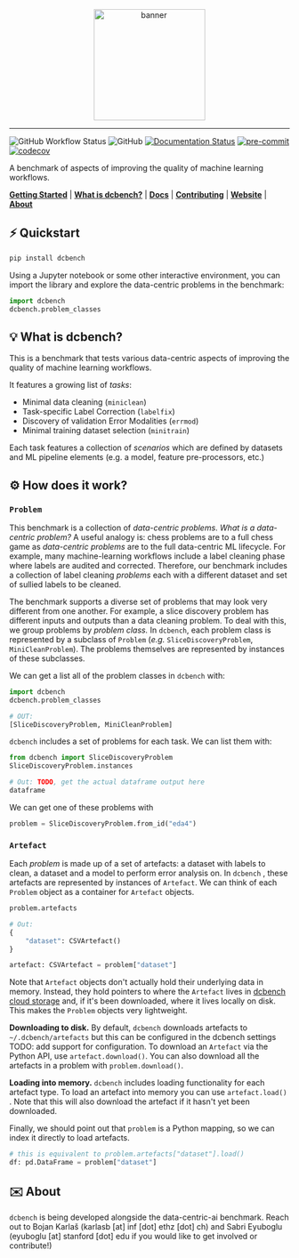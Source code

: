 
<div align="center">
    <img src="docs/banner.png" height=200 alt="banner"/>
</div>

-----
![GitHub Workflow Status](https://img.shields.io/github/workflow/status/data-centric-ai/dcbench/CI)
![GitHub](https://img.shields.io/github/license/data-centric-ai/dcbench)
[![Documentation Status](https://readthedocs.org/projects/dcbench/badge/?version=latest)](https://dcbench.readthedocs.io/en/latest/?badge=latest)
[![pre-commit](https://img.shields.io/badge/pre--commit-enabled-brightgreen?logo=pre-commit&logoColor=white)](https://github.com/pre-commit/pre-commit)
[![codecov](https://codecov.io/gh/data-centric-ai/dcbench/branch/main/graph/badge.svg?token=MOLQYUSYQU)](https://codecov.io/gh/data-centric-ai/dcbench)

A benchmark of  aspects of improving the quality of machine learning workflows.

[**Getting Started**](⚡️-Quickstart)
| [**What is dcbench?**](💡-what-is-dcbench)
| [**Docs**](https://dcbench.readthedocs.io/en/latest/index.html)
| [**Contributing**](CONTRIBUTING.md)
| [**Website**](https://www.datacentricai.cc/)
| [**About**](✉️-About)


## ⚡️ Quickstart

```bash
pip install dcbench
```

Using a Jupyter notebook or some other interactive environment, you can import the library 
and explore the data-centric problems in the benchmark:

```python
import dcbench
dcbench.problem_classes
```

## 💡 What is dcbench?
This is a benchmark that tests various data-centric aspects of improving the quality of machine learning workflows.

It features a growing list of *tasks*:

* Minimal data cleaning (`miniclean`)
* Task-specific Label Correction (`labelfix`)
* Discovery of validation Error Modalities (`errmod`)
* Minimal training dataset selection (`minitrain`)

Each task features a collection of *scenarios* which are defined by datasets and ML pipeline elements (e.g. a model, feature pre-processors, etc.)
## ⚙️ How does it work?
### `Problem`

This benchmark is a collection of *data-centric problems*. *What is a data-centric problem?* A useful analogy is: chess problems are to a full chess game as *data-centric* *problems* are to the full data-centric ML lifecycle. For example, many machine-learning workflows include a label cleaning phase where labels are audited and corrected. Therefore, our benchmark includes a collection of label cleaning *problems* each with a different dataset and set of sullied labels to be cleaned. 

The benchmark supports a diverse set of problems that may look very different from one another. For example, a slice discovery problem has different inputs and outputs than a data cleaning problem. To deal with this, we group problems by *problem class.*  In `dcbench`, each problem class is represented by a subclass of `Problem` (*e.g.* `SliceDiscoveryProblem`, `MiniCleanProblem`). The problems themselves are represented by instances of these subclasses. 

We can get a list all of the problem classes  in `dcbench` with:

```python
import dcbench
dcbench.problem_classes

# OUT: 
[SliceDiscoveryProblem, MiniCleanProblem]
```

`dcbench` includes a set of problems for each task. We can list them with: 

```python
from dcbench import SliceDiscoveryProblem
SliceDiscoveryProblem.instances

# Out: TODO, get the actual dataframe output here 
dataframe
```

We can get one of these problems with 

```python
problem = SliceDiscoveryProblem.from_id("eda4")
```

### `Artefact`

Each *problem* is made up of a set of artefacts: a dataset with labels to clean, a dataset and a model to perform error analysis on. In `dcbench` , these artefacts are represented by instances of `Artefact`. We can think of each `Problem` object as a container for `Artefact` objects. 

```python
problem.artefacts

# Out: 
{
	"dataset": CSVArtefact()
}

artefact: CSVArtefact = problem["dataset"]
```

Note that `Artefact` objects don't actually hold their underlying data in memory. Instead, they hold pointers to where the `Artefact` lives in [dcbench cloud storage](https://console.cloud.google.com/storage/browser/dcbench?authuser=1&project=hai-gcp-fine-grained&pageState=(%22StorageObjectListTable%22:(%22f%22:%22%255B%255D%22))&prefix=&forceOnObjectsSortingFiltering=false) and, if it's been downloaded,  where it lives locally on disk. This makes the `Problem` objects very lightweight.  

**Downloading to disk.** By default, `dcbench` downloads artefacts to `~/.dcbench/artefacts` but this can be configured in the dcbench settings TODO: add support for configuration. To download an `Artefact`  via the Python API, use `artefact.download()`. You can also download all the artefacts in a problem with `problem.download()`.

**Loading into memory.** `dcbench` includes loading functionality for each artefact type. To load an artefact into memory you can use `artefact.load()` . Note that this will also download the artefact if it hasn't yet been downloaded. 

Finally,  we should point out that `problem` is a Python mapping, so we can index it directly to load artefacts.  

```python
# this is equivalent to problem.artefacts["dataset"].load()
df: pd.DataFrame = problem["dataset"] 
```

## ✉️ About
`dcbench` is being developed alongside the data-centric-ai benchmark. Reach out to Bojan Karlaš (karlasb [at] inf [dot] ethz [dot] ch) and Sabri Eyuboglu (eyuboglu [at] stanford [dot] edu if you would like to get involved or contribute!)
